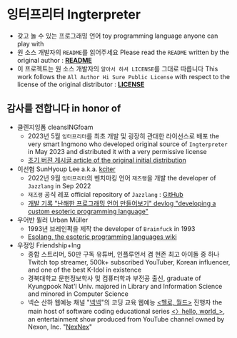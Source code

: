 # 잉터프리터 Ingterpreter
- 갖고 놀 수 있는 프로그래밍 언어 toy programming language anyone can play with
- 원 소스 개발자의 `README`를 읽어주세요 Please read the `README` written by the original author : [**README**](./docs/README.md)
- 이 프로젝트는 원 소스 개발자의 `알아서 하셔 LICENSE`를 그대로 따릅니다 This work follows the `All Author Hi Sure Public License` with respect to the license of the original distributor : [**LICENSE**](./LICENSE)

## 감사를 전합니다 in honor of
- 클렌지잉폼 cleansINGfoam
    - 2023년 5월 `잉터프리터`를 최초 개발 및 굉장히 관대한 라이선스로 배포 the very smart Ingmono who developed original source of `Ingterpreter` in May 2023 and distributed it with a very permissive license
    - [초기 버젼 게시글 article of the original initial distribution](https://m.cafe.daum.net/ingsfriend/pr5R/4516?svc=cafeapp)
- 이선협 SunHyoup Lee a.k.a. [kciter](https://kciter.so/about)
    - 2022년 9월 `잉터프리터`의 벤치마킹 언어 `재즈랭`을 개발 the developer of `Jazzlang` in Sep 2022
    - `재즈랭` 공식 레포 official repository of `Jazzlang` : [GitHub](https://github.com/kciter/jazzlang)
    - [개발 기록 "난해한 프로그래밍 언어 만들어보기" devlog "developing a custom esoteric programming language"](https://kciter.so/posts/crafting-esolang)
- 우어반 뮐러 Urban Müller
    - 1993년 브레인퍽을 제작 the developer of `Brainfuck` in 1993
    - [Esolang, the esoteric programming languages wiki](https://esolangs.org/wiki/Brainfuck)
- 우정잉 Friendship+Ing
    - 종합 스트리머, 50만 구독 유튜버, 인플루언서 겸 현존 최고 아이돌 중 하나 Twitch top streamer, 500k+ subscribed YouTuber, Korean influencer, and one of the best K-Idol in existence
    - 경북대학교 문헌정보학사 및 컴퓨터학과 부전공 출신, graduate of Kyungpook Nat'l Univ. majored in Library and Information Science and minored in Computer Science
    - 넥슨 산하 웹예능 채널 "[넥넥](https://www.youtube.com/@NEXON_unofficial)"의 코딩 교육 웹예능 [<헬로, 월드>](https://www.youtube.com/playlist?list=PLAVSeDXrlV34lX54OX5vZZCG82Gi-NkGJ) 진행자 the main host of software coding educational series [\<〉hello, world_\>](https://www.youtube.com/playlist?list=PLAVSeDXrlV34lX54OX5vZZCG82Gi-NkGJ), an entertainment show produced from YouTube channel owned by Nexon, Inc. "[NexNex](https://www.youtube.com/@NEXON_unofficial)"